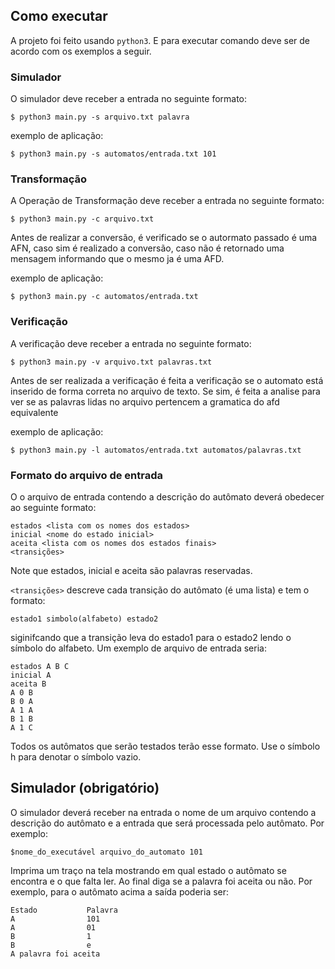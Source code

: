 ## Como executar

A projeto foi feito usando `python3`. E para executar comando deve ser de acordo com os exemplos a seguir.

### Simulador

O simulador deve receber a entrada no seguinte formato:

```{shell}
$ python3 main.py -s arquivo.txt palavra
```

exemplo de aplicação:

```{shell}
$ python3 main.py -s automatos/entrada.txt 101
```

### Transformação

A Operação de Transformação deve receber a entrada no seguinte formato:

```{shell}
$ python3 main.py -c arquivo.txt
```
Antes de realizar a conversão, é verificado se o autormato passado é uma AFN, caso sim é realizado a conversão, caso não é retornado uma mensagem informando que o mesmo ja é uma AFD.

exemplo de aplicação:

```{shell}
$ python3 main.py -c automatos/entrada.txt
```

### Verificação

A verificação deve receber a entrada no seguinte formato:

```{shell}
$ python3 main.py -v arquivo.txt palavras.txt
```
Antes de ser realizada a verificação é feita a verificação se o automato está inserido de forma correta no arquivo de texto. Se sim, é feita a analise para ver se as palavras lidas no arquivo pertencem a gramatica do afd equivalente

exemplo de aplicação:

```{shell}
$ python3 main.py -l automatos/entrada.txt automatos/palavras.txt
```

### Formato do arquivo de entrada

O o arquivo de entrada contendo a descrição do autômato deverá obedecer ao seguinte formato:

```{text}
estados <lista com os nomes dos estados>
inicial <nome do estado inicial>
aceita <lista com os nomes dos estados finais>
<transições>
````

Note que estados, inicial e aceita são palavras reservadas.

`<transições>` descreve cada transição do autômato (é uma lista) e tem o formato:

```{text}
estado1 simbolo(alfabeto) estado2
````

siginifcando que a transição leva do estado1 para o estado2 lendo o símbolo do alfabeto.
Um exemplo de arquivo de entrada seria:

```{text}
estados A B C
inicial A
aceita B
A 0 B
B 0 A
A 1 A
B 1 B
A 1 C
```

Todos os autômatos que serão testados terão esse formato. Use o símbolo h para denotar o símbolo vazio.

## Simulador (obrigatório)

O simulador deverá receber na entrada o nome de um arquivo contendo a descrição do autômato e a entrada que será processada pelo autômato. Por exemplo:

```{text}
$nome_do_executável arquivo_do_automato 101
```

Imprima um traço na tela mostrando em qual estado o autômato se encontra e o que falta ler. Ao final diga se a palavra foi aceita ou não. Por exemplo, para o autômato acima a saída poderia ser:

```{text}
Estado           Palavra
A                101
A                01
B                1
B                e
A palavra foi aceita
````